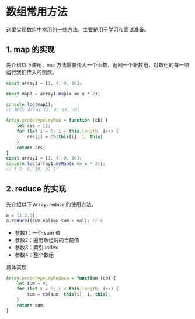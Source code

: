 # 数组常用方法

这里实现数组中常用的一些方法，主要是用于学习和面试准备。

## 1. map 的实现

先介绍以下使用，`map` 方法需要传入一个函数，返回一个新数组，对数组的每一项运行我们传入的函数。

```js
const array1 = [1, 4, 9, 16];

const map1 = array1.map(x => x * 2);

console.log(map1);
// 输出: Array [2, 8, 18, 32]
```

```js
Array.prototype.myMap = function (cb) {
    let res = [];
    for (let i = 0; i < this.length; i++) {
        res[i] = cb(this[i], i, this)
    }
    return res;
}
const array1 = [1, 4, 9, 16];
console.log(array1.myMap(x => x * 2));
// [ 2, 8, 18, 32 ]
```

## 2. reduce 的实现

先介绍以下 `Array.reduce` 的使用方法。

```js
a = [1,2,3];
a.reduce((sum,val)=> sum + val); // 6
```

- 参数1：一个 sum 值
- 参数2：遍历数组时的当前值
- 参数3：索引 index
- 参数4：整个数组

具体实现

```js
Array.prototype.myReduce = function (cb) {
    let sum = 0;
    for (let i = 0; i < this.length; i++) {
        sum = cb(sum, this[i], i, this);
    }
    return sum;
}
```

<comment-comment/> 
